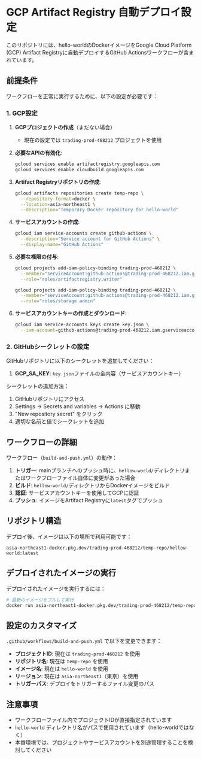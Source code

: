 # GCP Artifact Registry 自動デプロイ設定

このリポジトリには、hello-worldのDockerイメージをGoogle Cloud Platform (GCP) Artifact Registryに自動デプロイするGitHub Actionsワークフローが含まれています。

## 前提条件

ワークフローを正常に実行するために、以下の設定が必要です：

### 1. GCP設定

1. **GCPプロジェクトの作成**（まだない場合）
   - 現在の設定では `trading-prod-468212` プロジェクトを使用

2. **必要なAPIの有効化**:
   ```bash
   gcloud services enable artifactregistry.googleapis.com
   gcloud services enable cloudbuild.googleapis.com
   ```

3. **Artifact Registryリポジトリの作成**:
   ```bash
   gcloud artifacts repositories create temp-repo \
     --repository-format=docker \
     --location=asia-northeast1 \
     --description="Temporary Docker repository for hello-world"
   ```

4. **サービスアカウントの作成**:
   ```bash
   gcloud iam service-accounts create github-actions \
     --description="Service account for GitHub Actions" \
     --display-name="GitHub Actions"
   ```

5. **必要な権限の付与**:
   ```bash
   gcloud projects add-iam-policy-binding trading-prod-468212 \
     --member="serviceAccount:github-actions@trading-prod-468212.iam.gserviceaccount.com" \
     --role="roles/artifactregistry.writer"
   
   gcloud projects add-iam-policy-binding trading-prod-468212 \
     --member="serviceAccount:github-actions@trading-prod-468212.iam.gserviceaccount.com" \
     --role="roles/storage.admin"
   ```

6. **サービスアカウントキーの作成とダウンロード**:
   ```bash
   gcloud iam service-accounts keys create key.json \
     --iam-account=github-actions@trading-prod-468212.iam.gserviceaccount.com
   ```

### 2. GitHubシークレットの設定

GitHubリポジトリに以下のシークレットを追加してください：

1. **GCP_SA_KEY**: `key.json`ファイルの全内容（サービスアカウントキー）

シークレットの追加方法：
1. GitHubリポジトリにアクセス
2. Settings → Secrets and variables → Actions に移動
3. "New repository secret" をクリック
4. 適切な名前と値でシークレットを追加

## ワークフローの詳細

ワークフロー（`build-and-push.yml`）の動作：

1. **トリガー**: mainブランチへのプッシュ時に、`hellow-world/`ディレクトリまたはワークフローファイル自体に変更があった場合
2. **ビルド**: `hellow-world/`ディレクトリからDockerイメージをビルド
3. **認証**: サービスアカウントキーを使用してGCPに認証
4. **プッシュ**: イメージをArtifact Registryに`latest`タグでプッシュ

## リポジトリ構造

デプロイ後、イメージは以下の場所で利用可能です：
```
asia-northeast1-docker.pkg.dev/trading-prod-468212/temp-repo/hellow-world:latest
```

## デプロイされたイメージの実行

デプロイされたイメージを実行するには：

```bash
# 最新のイメージをプルして実行
docker run asia-northeast1-docker.pkg.dev/trading-prod-468212/temp-repo/hellow-world:latest
```

## 設定のカスタマイズ

`.github/workflows/build-and-push.yml` で以下を変更できます：

- **プロジェクトID**: 現在は `trading-prod-468212` を使用
- **リポジトリ名**: 現在は `temp-repo` を使用
- **イメージ名**: 現在は `hello-world` を使用
- **リージョン**: 現在は `asia-northeast1`（東京）を使用
- **トリガーパス**: デプロイをトリガーするファイル変更のパス

## 注意事項

- ワークフローファイル内でプロジェクトIDが直接指定されています
- `hello-world` ディレクトリ名がパスで使用されています（hello-worldではなく）
- 本番環境では、プロジェクトやサービスアカウントを別途管理することを検討してください
